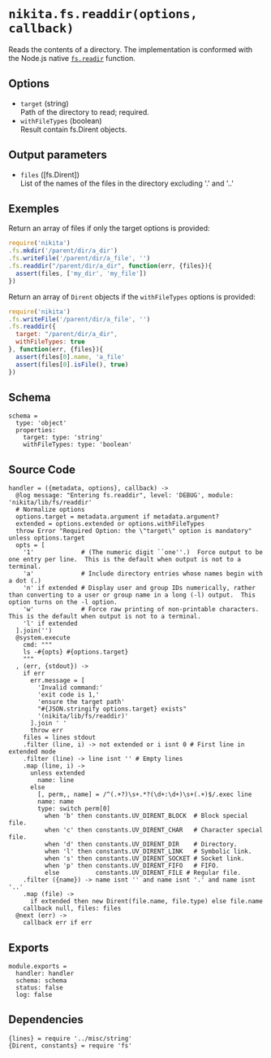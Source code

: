 
# `nikita.fs.readdir(options, callback)`

Reads the contents of a directory. The implementation is conformed with the
Node.js native
[`fs.readir`](https://nodejs.org/api/fs.html#fs_fs_readdir_path_options_callback)
function.

## Options

* `target` (string)   
  Path of the directory to read; required.
* `withFileTypes` (boolean)   
  Result contain fs.Dirent objects.
  
## Output parameters

* `files` ([fs.Dirent])   
  List of the names of the files in the directory excluding '.' and '..'

## Exemples

Return an array of files if only the target options is provided:

```js
require('nikita')
.fs.mkdir('/parent/dir/a_dir')
.fs.writeFile('/parent/dir/a_file', '')
.fs.readdir("/parent/dir/a_dir", function(err, {files}){
  assert(files, ['my_dir', 'my_file'])
})
```

Return an array of `Dirent` objects if the `withFileTypes` options is provided:

```js
require('nikita')
.fs.writeFile('/parent/dir/a_file', '')
.fs.readdir({
  target: "/parent/dir/a_dir",
  withFileTypes: true
}, function(err, {files}){
  assert(files[0].name, 'a_file'
  assert(files[0].isFile(), true)
})
```

## Schema

    schema =
      type: 'object'
      properties:
        target: type: 'string'
        withFileTypes: type: 'boolean'

## Source Code

    handler = ({metadata, options}, callback) ->
      @log message: "Entering fs.readdir", level: 'DEBUG', module: 'nikita/lib/fs/readdir'
      # Normalize options
      options.target = metadata.argument if metadata.argument?
      extended = options.extended or options.withFileTypes
      throw Error "Required Option: the \"target\" option is mandatory" unless options.target
      opts = [
        '1'             # (The numeric digit ``one''.)  Force output to be one entry per line.  This is the default when output is not to a terminal.
        'a'             # Include directory entries whose names begin with a dot (.)
        'n' if extended # Display user and group IDs numerically, rather than converting to a user or group name in a long (-l) output.  This option turns on the -l option.
        'w'             # Force raw printing of non-printable characters. This is the default when output is not to a terminal.
        'l' if extended
      ].join('')
      @system.execute
        cmd: """
        ls -#{opts} #{options.target}
        """
      , (err, {stdout}) ->
        if err
          err.message = [
            'Invalid command:'
            'exit code is 1,'
            'ensure the target path'
            "#{JSON.stringify options.target} exists"
            '(nikita/lib/fs/readdir)'
          ].join ' '
          throw err
        files = lines stdout
        .filter (line, i) -> not extended or i isnt 0 # First line in extended mode
        .filter (line) -> line isnt '' # Empty lines
        .map (line, i) ->
          unless extended
            name: line
          else
            [, perm,, name] = /^(.+?)\s+.*?(\d+:\d+)\s+(.+)$/.exec line
            name: name
            type: switch perm[0]
              when 'b' then constants.UV_DIRENT_BLOCK  # Block special file.
              when 'c' then constants.UV_DIRENT_CHAR   # Character special file.
              when 'd' then constants.UV_DIRENT_DIR    # Directory.
              when 'l' then constants.UV_DIRENT_LINK   # Symbolic link.
              when 's' then constants.UV_DIRENT_SOCKET # Socket link.
              when 'p' then constants.UV_DIRENT_FIFO   # FIFO.
              else          constants.UV_DIRENT_FILE # Regular file.
        .filter ({name}) -> name isnt '' and name isnt '.' and name isnt '..'
        .map (file) ->
          if extended then new Dirent(file.name, file.type) else file.name
        callback null, files: files
      @next (err) ->
        callback err if err

## Exports

    module.exports =
      handler: handler
      schema: schema
      status: false
      log: false

## Dependencies

    {lines} = require '../misc/string'
    {Dirent, constants} = require 'fs'
        
